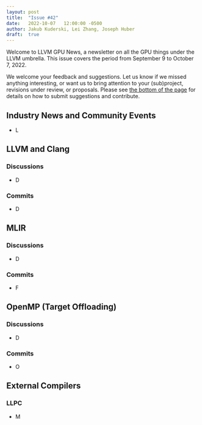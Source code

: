 ```yaml
---
layout: post
title:  "Issue #42"
date:   2022-10-07   12:00:00 -0500
author: Jakub Kuderski, Lei Zhang, Joseph Huber
draft:  true
---
```


Welcome to LLVM GPU News, a newsletter on all the GPU things under the LLVM umbrella.
This issue covers the period from September 9 to October 7, 2022.

We welcome your feedback and suggestions. Let us know if we missed anything interesting, or want us to bring attention to your (sub)project, revisions under review, or proposals. Please see [the bottom of the page](https://llvm-gpu-news.github.io/about/) for details on how to submit suggestions and contribute.


## Industry News and Community Events

*  L

##  LLVM and Clang

### Discussions
* D

### Commits

* D


## MLIR

### Discussions

* D

### Commits

* F


## OpenMP (Target Offloading)

### Discussions

* D

### Commits

* O

## External Compilers

### LLPC

* M
